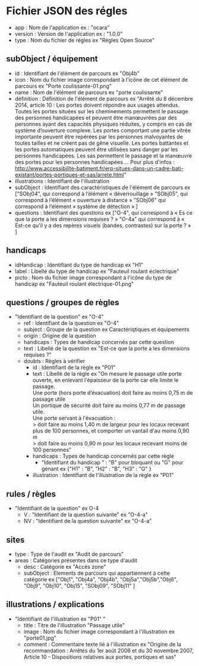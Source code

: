 # Fichier JSON des régles
* app : Nom de l'application ex : "ocara"
* version : Version de l'application ex : "1.0.0"
* type : Nom du fichier de régles ex "Régles Open Source"

## subObject / équipement
* id : Identifiant de l'élément de parcours ex "Obj4b"
* icon : Nom du fichier image correspondant à l'icône de cet élément de parcours ex "Porte coulissante-01.png"
* name : Nom de l'élément de parcours ex "porte coulissante"
* définition : Définition de l'élément de parcours ex "Arrêté du 8 décembre 2014, article 10 : Les portes doivent répondre aux usages attendus.
Toutes les portes situées sur les cheminements permettent le passage des personnes handicapées et peuvent être manœuvrées par des personnes ayant des capacités physiques réduites, y compris en cas de système d’ouverture complexe. 
Les portes comportant une partie vitrée importante peuvent être repérées par les personnes malvoyantes de toutes tailles et ne créent pas de gêne visuelle.
Les portes battantes et les portes automatiques peuvent être utilisées sans danger par les personnes handicapées.
Les sas permettent le passage et la manœuvre des portes pour les personnes handicapées ...
Pour plus d'infos : http://www.accessibilite-batiment.fr/erp-situes-dans-un-cadre-bati-existant/portes-portiques-et-sas/arrete.html"
* illustrations : Identifiant de l'illustration
* subObject : Identifiant des caractéristiques de l'élément de parcours ex ["SObj04", qui correspond à l’élément « déverrouillage » "SObj05", qui correspond à l’élément « ouverture à distance » "SObj06" qui correspond à l’élément « système de détection » ]
* questions : Identifiant des questions ex ["O-4", qui correspond à « Es ce que la porte a les dimensions requises ? » "O-4a" qui correspond à « Est-ce qu'il y a des repères visuels (bandes, contrastes) sur la porte ? » ]

## handicaps
* idHandicap : Identifiant du type de handicap ex "H1"
* label : Libellé du type de handicap ex "Fauteuil roulant éclectrique"
* picto : Nom du fichier image correspondant à l'icône du type de handicap ex "Fauteuil roulant électrique-01.png"

## questions / groupes de règles
* "Identifiant de la question" ex "O-4"
    * ref : Identifiant de la question ex "O-4"
    * subject : Groupe de la question ex Caractériqtiques et équipements
    * origin : Origine de la question
    * handicaps : Types de handicap concernés par cette question
    * text : Libellé de la question ex "Est-ce que la porte a les dimensions requises ?"
    * doubts : Règles à vérifier 
        *  id : Identifiant de la règle ex "P01"
        *  text : Libellé de la règle ex  "On mesure le passage utile porte ouverte, en enlevant l'épaisseur de la porte car elle limite le passage.<br/>Une porte (hors porte d’évacuation) doit faire au moins 0,75 m de passage utile <br/>Un  portique de sécurité doit faire au moins 0,77 m de passage utile.<br/>Une porte servant à l'évacuation :<br/>   > doit faire au moins 1,40 m de largeur pour les locaux recevant plus de 100 personnes, et comporter un vantail d'au moins 0,90 m<br/>   > doit faire au moins 0,90 m pour les locaux recevant moins de 100 personnes"
        *  handicaps : Types de handicap concernés par cette règle
            * "Identifiant du handicap " : "B" pour bloquant ou "G" pour génant ex {"H1" : "B", "H2" : "B", "H3" : "G" }
        * illustration : Identifiant de l'illustration de la règle ex "P01"

## rules / règles
* "Identifiant de la question" ex O-4
    * V : "Identifiant de la question suivante" ex "O-4-a"
    * NV : "Identifiant de la question suivante" ex "O-4-a"

## sites
* type : Type de l'audit ex "Audit de parcours"
* areas : Catégories présentes dans ce type d'audit
    * desc : Catégorie ex "Accès zone"
    * subObject : Elements de parcours qui appartiennent à cette catégorie ex ["Obj1", "Obj4a", "Obj4b", "Obj5a","Obj5b","Obj6", "Obj9", "Obj10", "Obj15", "SObj09", "SObj11" ]

## illustrations / explications
* "Identifiant de l'illustration ex "P01" "
    * title : Titre de l'illustration "Passage utile"
    * image : Nom du fichier image correspondant à l'illustration ex "porte01.jpg"
    * comment : Commentaire texte lié à l'illustration ex "Origine de la recommandation : Arrêtés du 1er août 2006 et du 30 novembre 2007, Article 10 - Dispositions relatives aux portes, portiques et sas"
